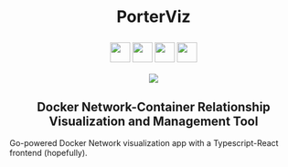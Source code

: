  <h1 align="center">
 
  PorterViz </h1>

 <div align="center"> <img width="35" src="https://cdn.worldvectorlogo.com/logos/gopher.svg"/> <img width="35" src="https://www.docker.com/sites/default/files/d8/2019-07/vertical-logo-monochromatic.png"/> <img width="35" src="https://raw.githubusercontent.com/gilbarbara/logos/master/logos/typescript-icon.svg"/> <img width="35" src="https://raw.githubusercontent.com/gilbarbara/logos/master/logos/react.svg"/>
 </div>
 
 <br>
 
 <div align="center">
 <img src="https://goreportcard.com/badge/github.com/harrywm/PorterViz"/>
 </div>

 <h2 align="center">
Docker Network-Container Relationship Visualization and Management Tool 
</h2> 

Go-powered Docker Network visualization app with a Typescript-React frontend (hopefully).
